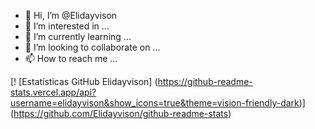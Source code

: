 - 👋 Hi, I’m @Elidayvison
- 👀 I’m interested in ...
- 🌱 I’m currently learning ...
- 💞️ I’m looking to collaborate on ...
- 📫 How to reach me ...


[! [Estatísticas GitHub Elidayvison] (https://github-readme-stats.vercel.app/api?username=elidayvison&show_icons=true&theme=vision-friendly-dark)] (https://github.com/Elidayvison/github-readme-stats)



<!---
Elidayvison/Elidayvison is a ✨ special ✨ repository because its `README.md` (this file) appears on your GitHub profile.
You can click the Preview link to take a look at your changes.
--->
